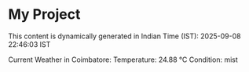 # My Project

This content is dynamically generated in Indian Time (IST): 2025-09-08 22:46:03 IST


Current Weather in Coimbatore:
Temperature: 24.88 °C
Condition: mist
